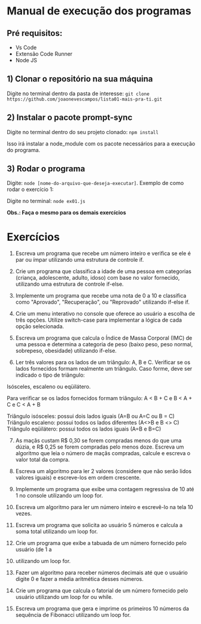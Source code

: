 # Manual de execução dos programas

## Pré requisitos:
- Vs Code
- Extensão Code Runner
- Node JS

## 1) Clonar o repositório na sua máquina

Digite no terminal dentro da pasta de interesse: ```git clone https://github.com/joaonevescampos/lista01-mais-pra-ti.git```

## 2) Instalar o pacote prompt-sync

Digite no terminal dentro do seu projeto clonado: ```npm install```

Isso irá instalar a node_module com os pacote necessários para a execução do programa.

## 3) Rodar o programa

Digite: ```node [nome-do-arquivo-que-deseja-executar]```. Exemplo de como rodar o exercício 1:

Digite no terminal: ```node ex01.js```

**Obs.: Faça o mesmo para os demais exercícios**

# Exercícios

1. Escreva um programa que recebe um número inteiro e verifica se ele é par ou ímpar
utilizando uma estrutura de controle if.

2. Crie um programa que classifica a idade de uma pessoa em categorias (criança,
adolescente, adulto, idoso) com base no valor fornecido, utilizando uma estrutura de
controle if-else.

3. Implemente um programa que recebe uma nota de 0 a 10 e classifica como
"Aprovado", "Recuperação", ou "Reprovado" utilizando if-else if.

4. Crie um menu interativo no console que oferece ao usuário a escolha de três opções.
Utilize switch-case para implementar a lógica de cada opção selecionada.

5. Escreva um programa que calcula o Índice de Massa Corporal (IMC) de uma pessoa e
determina a categoria de peso (baixo peso, peso normal, sobrepeso, obesidade)
utilizando if-else.

6. Ler três valores para os lados de um triângulo: A, B e C. Verificar se os lados fornecidos
formam realmente um triângulo. Caso forme, deve ser indicado o tipo de triângulo:

Isósceles, escaleno ou eqüilátero.

Para verificar se os lados fornecidos formam triângulo: A < B + C e B < A + C e C < A + B

Triângulo isósceles: possui dois lados iguais (A=B ou A=C ou B = C)
Triângulo escaleno: possui todos os lados diferentes (A<>B e B <> C)
Triângulo eqüilátero: possui todos os lados iguais (A=B e B=C)

7. As maçãs custam R$ 0,30 se forem compradas menos do que uma dúzia, e R$ 0,25 se
forem compradas pelo menos doze. Escreva um algoritmo que leia o número de maçãs
compradas, calcule e escreva o valor total da compra.

8. Escreva um algoritmo para ler 2 valores (considere que não serão lidos valores iguais)
e escreve-los em ordem crescente.

9. Implemente um programa que exibe uma contagem regressiva de 10 até 1 no console
utilizando um loop for.

10. Escreva um algoritmo para ler um número inteiro e escrevê-lo na tela 10 vezes.

11. Escreva um programa que solicita ao usuário 5 números e calcula a soma total
utilizando um loop for.

12. Crie um programa que exibe a tabuada de um número fornecido pelo usuário (de 1 a
10) utilizando um loop for.

13. Fazer um algoritmo para receber números decimais até que o usuário digite 0 e fazer
a média aritmética desses números.

14. Crie um programa que calcula o fatorial de um número fornecido pelo usuário
utilizando um loop for ou while.

15. Escreva um programa que gera e imprime os primeiros 10 números da sequência de
Fibonacci utilizando um loop for.